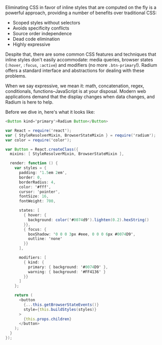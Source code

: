 Eliminating CSS in favor of inline styles that are computed on the fly is a powerful approach, providing a number of benefits over traditional CSS:

- Scoped styles without selectors
- Avoids specificity conflicts
- Source order independence
- Dead code elimination
- Highly expressive

Despite that, there are some common CSS features and techniques that inline styles don't easily accommodate: media queries, browser states (`:hover`, `:focus`, `:active`) and modifiers (no more <code>.btn-primary</code>!). Radium offers a standard interface and abstractions for dealing with these problems.

When we say expressive, we mean it: math, concatenation, regex, conditionals, functions&ndash;JavaScript is at your disposal. Modern web applications demand that the display changes when data changes, and Radium is here to help.

Before we dive in, here's what it looks like:

```as
<Button kind='primary'>Radium Button</Button>
```

<div id="radium-example"></div>

```as
var React = require('react');
var { StyleResolverMixin, BrowserStateMixin } = require('radium');
var color = require('color');

var Button = React.createClass({
  mixins: [ StyleResolverMixin, BrowserStateMixin ],

  render: function () {
    var styles = {
      padding: '1.5em 2em',
      border: 0,
      borderRadius: 4,
      color: '#fff',
      cursor: 'pointer',
      fontSize: 16,
      fontWeight: 700,

      states: [
        { hover: {
          background: color('#0074d9').lighten(0.2).hexString()
        }},
        { focus: {
          boxShadow: '0 0 0 3px #eee, 0 0 0 6px #0074D9',
          outline: 'none'
        }}
      ],

      modifiers: [
        { kind: {
          primary: { background: '#0074D9' },
          warning: { background: '#FF4136' }
        }}
      ]
    };

    return (
      <button
        {...this.getBrowserStateEvents()}
        style={this.buildStyles(styles)}
      >
        {this.props.children}
      </button>
    );
  }
});
```
